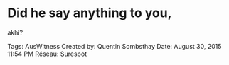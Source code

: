 # Did he say anything to you,
akhi?

Tags: AusWitness
Created by: Quentin Sombsthay
Date: August 30, 2015 11:54 PM
Réseau: Surespot